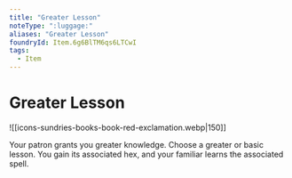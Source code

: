 ```yaml
---
title: "Greater Lesson"
noteType: ":luggage:"
aliases: "Greater Lesson"
foundryId: Item.6g6BlTM6qs6LTCwI
tags:
  - Item
---
```


# Greater Lesson
![[icons-sundries-books-book-red-exclamation.webp|150]]

Your patron grants you greater knowledge. Choose a greater or basic lesson. You gain its associated hex, and your familiar learns the associated spell.
